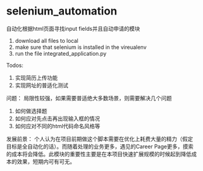 # selenium_automation
自动化根据html页面寻找input fields并且自动申请的模块
1. download all files to local
2. make sure that selenium is installed in the vireualenv 
3. run the file integrated_application.py 

Todos:
1. 实现简历上传功能
2. 实现网址的普适化测试

问题： 局限性较强，如果需要普适绝大多数场景，则需要解决几个问题
1. 如何做选择题
2. 如何应对先点击再出现输入框的情况
3. 如何应对不同的html代码命名风格等

发展前景： 
  个人认为在项目前期做这个脚本需要在优化上耗费大量的精力（假定目标是全自动化的话）。而随着处理的业务更多，遇见的Career Page更多，摸索的成本将会降低。此模块的重要性主要是在本项目快速扩展规模的时候起到降低成本的效果，短期内可有可无。
